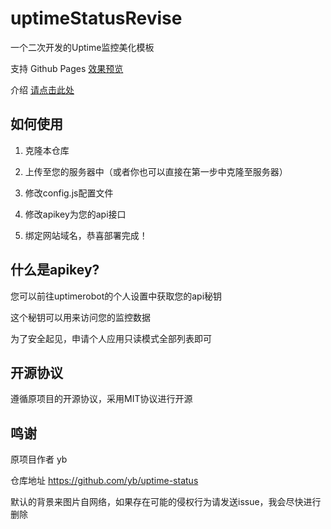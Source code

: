 # uptimeStatusRevise

一个二次开发的Uptime监控美化模板

支持 Github Pages [效果预览](https://status.moeworld.top/)

介绍 [请点击此处](https://blog.moeworld.tech/2020/08/27/uptimestatusrevise-%e4%b8%80%e4%b8%aa%e4%ba%8c%e6%ac%a1%e5%bc%80%e5%8f%91%e7%9a%84%e7%9b%91%e6%8e%a7%e7%be%8e%e5%8c%96%e9%9d%a2%e6%9d%bf/)

## 如何使用

1. 克隆本仓库

2. 上传至您的服务器中（或者你也可以直接在第一步中克隆至服务器）

3. 修改config.js配置文件

4. 修改apikey为您的api接口

5. 绑定网站域名，恭喜部署完成！

## 什么是apikey?

您可以前往uptimerobot的个人设置中获取您的api秘钥

这个秘钥可以用来访问您的监控数据

为了安全起见，申请个人应用只读模式全部列表即可

## 开源协议

遵循原项目的开源协议，采用MIT协议进行开源

## 鸣谢

原项目作者 yb

仓库地址 https://github.com/yb/uptime-status

默认的背景来图片自网络，如果存在可能的侵权行为请发送issue，我会尽快进行删除
